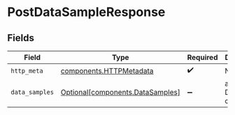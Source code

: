 # PostDataSampleResponse


## Fields

| Field                                                                      | Type                                                                       | Required                                                                   | Description                                                                |
| -------------------------------------------------------------------------- | -------------------------------------------------------------------------- | -------------------------------------------------------------------------- | -------------------------------------------------------------------------- |
| `http_meta`                                                                | [components.HTTPMetadata](../../models/components/httpmetadata.md)         | :heavy_check_mark:                                                         | N/A                                                                        |
| `data_samples`                                                             | [Optional[components.DataSamples]](../../models/components/datasamples.md) | :heavy_minus_sign:                                                         | a list of DataSample objects                                               |